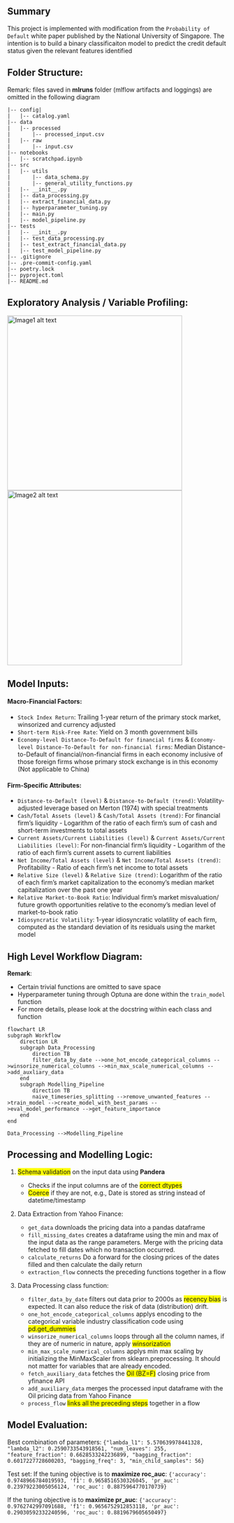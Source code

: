 ## Summary
This project is implemented with modification from the `Probability of Default` white paper published by the National University of Singapore. The intention is to build a binary classificaiton model to predict the credit default status given the relevant features identified

## Folder Structure:
Remark: files saved in **mlruns** folder (mlflow artifacts and loggings) are omitted in the following diagram
```
|-- config|
|   |-- catalog.yaml
|-- data
|   |-- processed
|       |-- processed_input.csv
|   |-- raw
|       |-- input.csv
|-- notebooks
|   |-- scratchpad.ipynb
|-- src
|   |-- utils
|       |-- data_schema.py
|       |-- general_utility_functions.py
|   |-- __init__.py
|   |-- data_processing.py
|   |-- extract_financial_data.py
|   |-- hyperparameter_tuning.py
|   |-- main.py
|   |-- model_pipeline.py
|-- tests
|   |-- __init__.py
|   |-- test_data_processing.py
|   |-- test_extract_financial_data.py
|   |-- test_model_pipeline.py
|-- .gitignore
|-- .pre-commit-config.yaml
|-- poetry.lock
|-- pyproject.toml
|-- README.md
```

## Exploratory Analysis / Variable Profiling:
<img src="./screenshots/Screenshot%202024-03-01%20at%201.27.31 PM.png" alt="Image1 alt text" width="400"/> <img src="./screenshots/Screenshot%202024-03-01%20at%201.28.00 PM.png" alt="Image2 alt text" width="400"/>

## Model Inputs:

#### Macro-Financial Factors:
- `Stock Index Return`: Trailing 1-year return of the primary stock market, winsorized and currency adjusted
- `Short-term Risk-Free Rate`: Yield on 3 month government bills
- `Economy-level Distance-To-Default for financial firms` & `Economy-level Distance-To-Default for non-financial firms`: Median Distance-to-Default of financial/non-financial firms in each economy inclusive of those foreign firms whose primary stock exchange is in this economy (Not applicable to China) 

#### Firm-Specific Attributes:
- `Distance-to-Default (level)` & `Distance-to-Default (trend)`: Volatility-adjusted leverage based on Merton (1974) with special treatments
- `Cash/Total Assets (level)` & `Cash/Total Assets (trend)`: For financial firm’s liquidity - Logarithm of the ratio of each firm’s sum of cash and short-term investments to total assets
- `Current Assets/Current Liabilities (level)` & `Current Assets/Current Liabilities (level)`: For non-financial firm’s liquidity - Logarithm of the ratio of each firm’s current assets to current liabilities
- `Net Income/Total Assets (level)` & `Net Income/Total Assets (trend)`: Profitability - Ratio of each firm’s net income to total assets 
- `Relative Size (level)` & `Relative Size (trend)`: Logarithm of the ratio of each firm’s market capitalization to the economy’s median market capitalization over the past one year
- `Relative Market-to-Book Ratio`: Individual firm’s market misvaluation/ future growth opportunities relative to the economy’s median level of market-to-book ratio
- `Idiosyncratic Volatility`: 1-year idiosyncratic volatility of each firm, computed as the standard deviation of its residuals using the market model


## High Level Workflow Diagram:
**Remark**: 
- Certain trivial functions are omitted to save space
- Hyperparameter tuning through Optuna are done within the `train_model` function
- For more details, please look at the docstring within each class and function

```mermaid
flowchart LR
subgraph Workflow
    direction LR
    subgraph Data_Processing
        direction TB
        filter_data_by_date -->one_hot_encode_categorical_columns -->winsorize_numerical_columns -->min_max_scale_numerical_columns -->add_auxliary_data
    end
    subgraph Modelling_Pipeline
        direction TB
        naive_timeseries_splitting -->remove_unwanted_features -->train_model -->create_model_with_best_params -->eval_model_performance -->get_feature_importance
    end
end

Data_Processing -->Modelling_Pipeline
```

## Processing and Modelling Logic:
1. <span style="background-color: #FFFF00">Schema validation</span> on the input data using **Pandera**
   - Checks if the input columns are of the <span style="background-color: #FFFF00">correct dtypes</span>
   - <span style="background-color: #FFFF00">Coerce</span> if they are not, e.g., Date is stored as string instead of datetime/timestamp 

2. Data Extraction from Yahoo Finance:
   - `get_data` downloads the pricing data into a pandas dataframe
   - `fill_missing_dates` creates a dataframe using the min and max of the input data as the range parameters. Merge with the pricing data fetched to fill dates which no transaction occurred.
   - `calculate_returns` Do a forward for the closing prices of the dates filled and then calculate the daily return
   - `extraction_flow` connects the preceding functions together in a flow

3. Data Processing class function:
   - `filter_data_by_date` filters out data prior to 2000s as <span style="background-color: #FFFF00">recency bias</span> is expected. It can also reduce the risk of data (distribution) drift.
   - `one_hot_encode_categorical_columns` applys encoding to the categorical variable industry classification code using <span style="background-color: #FFFF00">pd.get_dummies</span>
   - `winsorize_numerical_columns` loops through all the column names, if they are of numeric in nature, apply <span style="background-color: #FFFF00">winsorization</span>
   - `min_max_scale_numerical_columns` applys min max scaling by initializing the MinMaxScaler from sklearn.preprocessing. It should not matter for variables that are already encoded.
   - `fetch_auxiliary_data` fetches the <span style="background-color: #FFFF00">Oil (BZ=F)</span> closing price from yfinance API
   - `add_auxiliary_data` merges the processed input dataframe with the Oil pricing data from Yahoo Finance
   - `process_flow` <span style="background-color: #FFFF00">links all the preceding steps</span> together in a flow
  

## Model Evaluation:
Best combination of parameters: ```{"lambda_l1": 5.570639978441328, "lambda_l2": 0.2590733543918561, "num_leaves": 255, "feature_fraction": 0.6628533242236899, "bagging_fraction": 0.6017227728600203, "bagging_freq": 3, "min_child_samples": 56}```

Test set: 
If the tuning objective is to **maximize roc_auc**: ```{'accuracy': 0.9748966784019593, 'f1': 0.9658516530326045, 'pr_auc': 0.23979223005056124, 'roc_auc': 0.8875964770170739}```

If the tuning objective is to **maximize pr_auc**: ```{'accuracy': 0.9762742997091688, 'f1': 0.9656752912853118, 'pr_auc': 0.29030592332240596, 'roc_auc': 0.8819679605650497}```